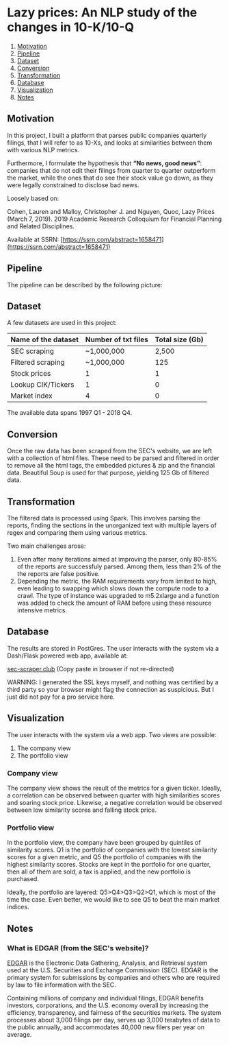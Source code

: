 # Lazy prices: An NLP study of the changes in 10-K/10-Q


1. [Motivation](#motivation)
2. [Pipeline](#pipeline)
3. [Dataset](#dataset)
4. [Conversion](#conversion)
5. [Transformation](#transformation)
6. [Database](#database)
7. [Visualization](#visualization)
8. [Notes](#notes)

## Motivation

In this project, I built a platform that parses public companies quarterly filings, that I will refer to as 10-Xs, and looks at similarities between them with various NLP metrics.

Furthermore, I formulate the hypothesis that **“No news, good news”**: companies that do not edit their filings from quarter to quarter outperform the market, while the ones that do see their stock value go down, as they were legally constrained to disclose bad news.


Loosely based on:

Cohen, Lauren and Malloy, Christopher J. and Nguyen, Quoc, Lazy Prices (March 7, 2019). 2019 Academic Research Colloquium for Financial Planning and Related Disciplines.

Available at SSRN: [https://ssrn.com/abstract=1658471](https://ssrn.com/abstract=1658471)


## Pipeline

The pipeline can be described by the following picture:



## Dataset
A few datasets are used in this project:

|Name of the dataset|Number of txt files|Total size (Gb)|
|---|---|---|
|SEC scraping|~1,000,000|2,500|
|Filtered scraping|~1,000,000|125|
|Stock prices|1|1|
|Lookup CIK/Tickers|1|0|
|Market index|4|0|

The available data spans 1997 Q1 - 2018 Q4.

## Conversion
Once the raw data has been scraped from the SEC's website, we are left with a collection of html files. These need to be parsed and filtered in order to remove all the html tags, the embedded pictures & zip and the financial data. Beautiful Soup is used for that purpose, yielding 125 Gb of filtered data.

## Transformation

The filtered data is processed using Spark. This involves parsing the reports, finding the sections in the unorganized text with multiple layers of regex and comparing them using various metrics.

Two main challenges arose:
1. Even after many iterations aimed at improving the parser, only 80-85% of the reports are successfuly parsed. Among them, less than 2% of the the reports are false positive.
2. Depending the metric, the RAM requirements vary from limited to high, even leading to swapping which slows down the compute node to a crawl. The type of instance was upgraded to m5.2xlarge and a function was added to check the amount of RAM before using these resource intensive metrics.

## Database

The results are stored in PostGres. The user interacts with the system via a Dash/Flask powered web app, available at:

[sec-scraper.club](sec-scraper.club) (Copy paste in browser if not re-directed)

WARNING: I generated the SSL keys myself, and nothing was certified by a third party so your browser might flag the connection as suspicious. But I just did not pay for a pro service here.


## Visualization

The user interacts with the system via a web app. Two views are possible:
1. The company view
2. The portfolio view

### Company view
The company view shows the result of the metrics for a given ticker. Ideally, a correlation can be observed between quarter with high similarities scores and soaring stock price. Likewise, a negative correlation would be observed between low similarity scores and falling stock price.

### Portfolio view
In the portfolio view, the company have been grouped by quintiles of similarity scores. Q1 is the portfolio of companies with the lowest similarity scores for a given metric, and Q5 the portfolio of companies with the highest similarity scores. Stocks are kept in the portfolio for one quarter, then all of them are sold, a tax is applied, and the new portfolio is purchased. 

Ideally, the portfolio are layered: Q5>Q4>Q3>Q2>Q1, which is most of the time the case. Even better, we would like to see Q5 to beat the main market indices.

## Notes
### What is EDGAR (from the SEC's website)?
[EDGAR](https://www.sec.gov/edgar/searchedgar/companysearch.html) is the Electronic Data Gathering, Analysis, and Retrieval system used at the U.S. Securities and Exchange Commission (SEC). EDGAR is the primary system for submissions by companies and others who are required by law to file information with the SEC. 

Containing millions of company and individual filings, EDGAR benefits investors, corporations, and the U.S. economy overall by increasing the efficiency, transparency, and fairness of the securities markets. The system processes about 3,000 filings per day, serves up 3,000 terabytes of data to the public annually, and accommodates 40,000 new filers per year on average.
